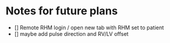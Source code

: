 # Notes for future plans

- [] Remote RHM login / open new tab with RHM set to patient 
- [] maybe add pulse direction and RV/LV offset